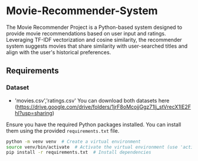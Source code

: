 # Movie-Recommender-System
The Movie Recommender Project is a Python-based system designed to provide movie recommendations based on user input and ratings. Leveraging TF-IDF vectorization and cosine similarity, the recommender system suggests movies that share similarity with user-searched titles and align with the user's historical preferences.

## Requirements

### Dataset
- 'movies.csv','ratings.csv' You can download both datasets here (https://drive.google.com/drive/folders/1jrF8oMcojjGgz71lj_stVrecX1lE2Fhl?usp=sharing)

Ensure you have the required Python packages installed. You can install them using the provided `requirements.txt` file.

```bash
python -m venv venv  # Create a virtual environment
source venv/bin/activate  # Activate the virtual environment (use 'activate' on Windows)
pip install -r requirements.txt  # Install dependencies

